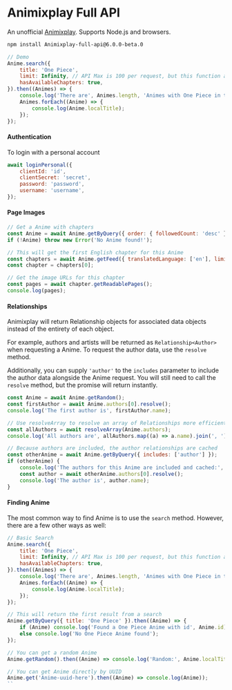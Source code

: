 # Animixplay Full API

An unofficial [Animixplay](https://animixplay.fun). Supports Node.js and browsers.

```bash
npm install Animixplay-full-api@6.0.0-beta.0
```

```javascript
// Demo
Anime.search({
    title: 'One Piece',
    limit: Infinity, // API Max is 100 per request, but this function accepts more
    hasAvailableChapters: true,
}).then((Animes) => {
    console.log('There are', Animes.length, 'Animes with One Piece in the title!');
    Animes.forEach((Anime) => {
        console.log(Anime.localTitle);
    });
});
```

#### Authentication

To login with a personal account

```javascript
await loginPersonal({
    clientId: 'id',
    clientSecret: 'secret',
    password: 'password',
    username: 'username',
});
```

#### Page Images

```javascript
// Get a Anime with chapters
const Anime = await Anime.getByQuery({ order: { followedCount: 'desc' }, availableTranslatedLanguage: ['en'] });
if (!Anime) throw new Error('No Anime found!');

// This will get the first English chapter for this Anime
const chapters = await Anime.getFeed({ translatedLanguage: ['en'], limit: 1 });
const chapter = chapters[0];

// Get the image URLs for this chapter
const pages = await chapter.getReadablePages();
console.log(pages);
```

#### Relationships

Animixplay will return Relationship objects for associated data objects instead of the entirety of each object.

For example, authors and artists will be returned as `Relationship<Author>` when requesting a Anime. To request the author data, use the `resolve` method.

Additionally, you can supply `'author'` to the `includes` parameter to include the author data alongside the Anime request. You will still need to call the `resolve` method, but the promise will return instantly.

```javascript
const Anime = await Anime.getRandom();
const firstAuthor = await Anime.authors[0].resolve();
console.log('The first author is', firstAuthor.name);

// Use resolveArray to resolve an array of Relationships more efficiently
const allAuthors = await resolveArray(Anime.authors);
console.log('All authors are', allAuthors.map((a) => a.name).join(', '));

// Because authors are included, the author relationships are cached
const otherAnime = await Anime.getByQuery({ includes: ['author'] });
if (otherAnime) {
    console.log('The authors for this Anime are included and cached:', otherAnime.authors[0].cached);
    const author = await otherAnime.authors[0].resolve();
    console.log('The author is', author.name);
}
```

#### Finding Anime

The most common way to find Anime is to use the `search` method. However, there are a few other ways as well:

```javascript
// Basic Search
Anime.search({
    title: 'One Piece',
    limit: Infinity, // API Max is 100 per request, but this function accepts more
    hasAvailableChapters: true,
}).then((Animes) => {
    console.log('There are', Animes.length, 'Animes with One Piece in the title!');
    Animes.forEach((Anime) => {
        console.log(Anime.localTitle);
    });
});

// This will return the first result from a search
Anime.getByQuery({ title: 'One Piece' }).then((Anime) => {
    if (Anime) console.log('Found a One Piece Anime with id', Anime.id);
    else console.log('No One Piece Anime found');
});

// You can get a random Anime
Anime.getRandom().then((Anime) => console.log('Random:', Anime.localTitle));

// You can get Anime directly by UUID
Anime.get('Anime-uuid-here').then((Anime) => console.log(Anime));
``
